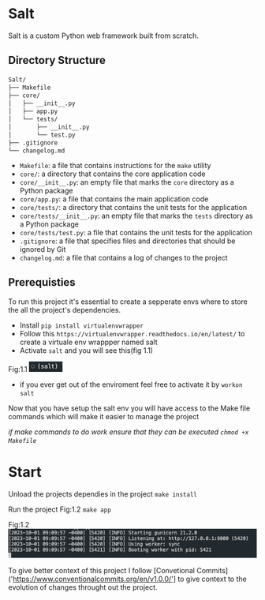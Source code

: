# Salt

Salt is a custom Python web framework built from scratch.

## Directory Structure
```
Salt/
├── Makefile
├── core/
│   ├── __init__.py
│   ├── app.py
│   └── tests/
│       ├── __init__.py
│       └── test.py
├── .gitignore
└── changelog.md
```


- `Makefile`: a file that contains instructions for the `make` utility
- `core/`: a directory that contains the core application code
- `core/__init__.py`: an empty file that marks the `core` directory as a Python package
- `core/app.py`: a file that contains the main application code
- `core/tests/`: a directory that contains the unit tests for the application
- `core/tests/__init__.py`: an empty file that marks the `tests` directory as a Python package
- `core/tests/test.py`: a file that contains the unit tests for the application
- `.gitignore`: a file that specifies files and directories that should be ignored by Git
- `changelog.md`: a file that contains a log of changes to the project
 

## Prerequisties

To run this project it's essential to create a sepperate envs where to store the all the project's dependencies.

- Install  `pip install virtualenvwrapper`
- Follow this `https://virtualenvwrapper.readthedocs.io/en/latest/` to create a virtuale env wrappper named salt
- Activate `salt` and you will see this(fig 1.1)

Fig:1.1
![salt-env](salt-env.png)

- if you ever get out of the enviroment feel free to activate it by `workon salt`



Now that you have setup the salt env you will have access to the Make file commands
which will make it easier to manage the project

_if make commands to do work ensure that they can be executed `chmod +x Makefile`_


# Start
Unload the projects dependies in the project
`make install`

Run the project Fig:1.2
`make app`

Fig:1.2
![salt-server](salt-server.png)


To give better context of this project I follow [Convetional Commits]('https://www.conventionalcommits.org/en/v1.0.0/'] to give context to the evolution of changes throught out the project.

